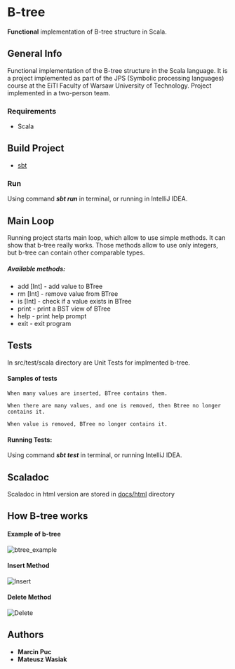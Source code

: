 # B-tree

**Functional** implementation of B-tree structure in Scala. 

## General Info

Functional implementation of the B-tree structure in the Scala language. It is a project implemented as part of the JPS (Symbolic processing languages) course at the EiTI Faculty of Warsaw University of Technology. Project implemented in a two-person team.

### Requirements

* Scala

## Build Project

* [sbt](https://www.scala-sbt.org/) 

### Run

Using command ***sbt run*** in terminal, or running in IntelliJ IDEA.

## Main Loop

Running project starts main loop, which allow to use simple methods. It can show that b-tree really works. Those methods allow to use only integers, but b-tree can contain other comparable types.

##### Available methods:

* add [Int] - add value to BTree
* rm [Int] - remove value from BTree
* is [Int] - check if a value exists in BTree
* print - print a BST view of BTree
* help - print help prompt
* exit - exit program

## Tests

In src/test/scala directory are Unit Tests for implmented b-tree.


#### Samples of tests

```
When many values are inserted, BTree contains them.
```
```
When there are many values, and one is removed, then Btree no longer contains it.
```
```
When value is removed, BTree no longer contains it.
```

#### Running Tests:

Using command ***sbt test*** in terminal, or running IntelliJ IDEA.


## Scaladoc

Scaladoc in html version are stored in [docs/html](/docs/html/) directory


## How B-tree works

#### Example of b-tree

![btree_example](https://upload.wikimedia.org/wikipedia/commons/thumb/6/65/B-tree.svg/400px-B-tree.svg.png)

#### Insert Method

![Insert](http://staff.ustc.edu.cn/~csli/graduate/algorithms/book6/393_a.gif)

#### Delete Method

![Delete](http://www.euroinformatica.ro/documentation/programming/!!!Algorithms_CORMEN!!!/images/fig472_01_0.jpg)


## Authors

* **Marcin Puc** 
* **Mateusz Wasiak**

